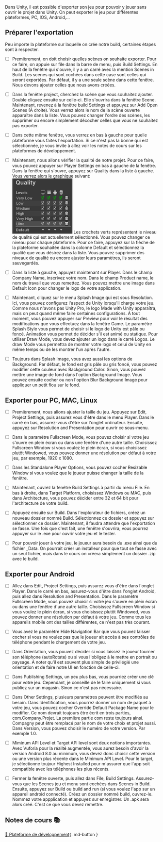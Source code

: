 Dans Unity, il est possible d'exporter son jeu pour pouvoir y jouer sans ouvrir le projet dans Unity. On peut exporter le jeu pour différentes plateformes, PC, IOS, Android,...   


      

## Préparer l'exportation
Peu importe la plateforme sur laquelle on crée notre build, certaines étapes sont à respecter.  

- [ ] Premièrement, on doit choisir quelles scènes on souhaite exporter. Pour ce faire, on appuie sur file dans la barre de menu, puis Build Settings. En haut de la fenêtre qui s'ouvre, il y a un carré avec la mention Scenes in Build. Les scenes qui sont cochées dans cette case sont celles qui seront exportées. Par défaut, il y a une seule scène dans cette fenêtre. Nous devons ajouter celles que nous avons créées.
- [ ] Dans la fenêtre project, cherchez la scène que vous souhaitez ajouter. Double cliquez ensuite sur celle-ci. Elle s'ouvrira dans la fenêtre Scene. Maintenant, revenez à la fenêtre build Settings et appuyez sur Add Open Scenes (À droite). Vous verrez alors le nom de la scène ouverte apparaître dans la liste. Vous pouvez changer l'ordre des scènes, les supprimer ou encore simplement décocher celles que vous ne souhaitez pas exporter.
- [ ] Dans cette même fenêtre, vous verrez en bas à gauche pour quelle plateforme vous faites l'exportation. Si ce n'est pas la bonne qui est sélectionnée, je vous invite à allez voir les notes de cours sur les plateformes de développement.
- [ ] Maintenant, nous allons vérifier la qualité de notre projet. Pour ce faire, vous pouvez appuyer sur Player Settings en bas à gauche de la fenêtre. Dans la fenêtre qui s'ouvre, appuyez sur Quality dans la liste à gauche. Vous verrez alors le graphique suivant:    
<img src="../images/quality.png">    Les crochets verts représentent le niveau de qualité qui est actuellement sélectionné. Vous pouvez changer ce niveau pour chaque plateforme. Pour ce faire, appuyez sur la flèche de la plateforme souhaitée dans la colonne Default et sélectionnez la qualité que vous désirez dans la liste. Vous pouvez supprimer des niveaux de qualité ou encore ajuster leurs paramètres, ils seront sauvegardés.
- [ ] Dans la liste à gauche, appuyez maintenant sur Player. Dans le champ Company Name, inscrivez votre nom. Dans le champ Product name, le nom du travail que vous remettez. Vous pouvez mettre une image dans Default Icon pour changer le logo de votre application.
- [ ] Maintenant, cliquez sur le menu Splash Image qui est sous Resolution. Ici, vous pouvez configurez l'aspect de Unity lorsqu'il charge votre jeu. Comme nous n'avons pas Unity Pro, le logo Made with Unity apparaîtra, mais on peut quand même faire certaines configurations. À tout moment, vous pouvez appuyer sur Preview pour voir le résultat des modifications que vous effectuez dans la fenêtre Game. Le paramètre Splash Style vous permet de choisir si le logo de Unity est pâle ou foncé. Animation vous permet de décider s'il est animé ou statique. Pour utiliser Draw Mode, vous devez ajouter un logo dans le carré Logos. Le draw Mode vous permettra de montrer votre logo et celui de Unity en même temps ou de les montrer l'un après l'autre.
- [ ] Toujours dans Splash Image, vous avez aussi les options de Background. Par défaut, le fond est gris pâle ou gris foncé, vous pouvez modifier cette couleur avec Background Color. Sinon, vous pouvez mettre une image de fond dans l'option Background Image. Vous pouvez ensuite cocher ou non l'option Blur Background Image pour appliquer un petit flou sur le fond.

      

## Exporter pour PC, MAC, Linux
- [ ] Premièrement, nous allons ajuster la taille du jeu. Appuyez sur Edit, Project Settings, puis assurez vous d'être dans le menu Player. Dans le carré en bas, assurez-vous d'être sur l'onglet ordinateur. Ensuite, appuyez sur Resolution and Presentation pour ouvrir ce sous-menu.
- [ ] Dans le paramètre Fullscreen Mode, vous pouvez choisir si votre jeu s'ouvre en plein écran ou dans une fenêtre d'une autre taille. Choisissez Fullscreen Window si vous voulez le plein écran, si vous choisissez plutôt Windowed, vous pouvez donner une résolution par défaut à votre jeu, par exemple, 1920 x 1080.
- [ ] Dans les Standalone Player Options, vous pouvez cocher Resizable Window si vous voulez que le joueur puisse changer la taille de la fenêtre.
- [ ] Maintenant, ouvrez la fenêtre Build Settings à partir du menu File. En bas à droite, dans Target Platform, choisissez Windows ou MAC, puis dans Architecture, vous pouvez décider entre 32 et 64 bit pour l'architecture de votre build.
- [ ] Appuyez ensuite sur Build. Dans l'explorateur de fichiers, créez un nouveau dossier nommé Build. Sélectionnez ce dossier et appuyez sur sélectionner ce dossier. Maintenant, il faudra attendre que l'exportation se fasse. Une fois que c'est fait, une fenêtre s'ouvrira, vous pourrez appuyer sur le .exe pour ouvrir votre jeu et le tester.
- [ ] Pour pouvoir jouer à votre jeu, le joueur aura besoin du .exe ainsi que du fichier _Data. On pourrait créer un installeur pour que tout se fasse avec un seul fichier, mais dans le cours on créera simplement un dossier .zip avec le build.

      

## Exporter pour Android
- [ ] Allez dans Edit, Project Settings, puis assurez vous d'être dans l'onglet Player. Dans le carré en bas, assurez-vous d'être dans l'onglet Android, puis allez dans Resolution and Presentation. Dans le paramètre Fullscreen Mode, vous pouvez choisir si votre jeu s'ouvre en plein écran ou dans une fenêtre d'une autre taille. Choisissez Fullscreen Window si vous voulez le plein écran, si vous choisissez plutôt Windowed, vous pouvez donner une résolution par défaut à votre jeu. Comme tous les appareils mobile ont des tailles différentes, ce n'est pas très courant.
- [ ] Vous avez le paramètre Hide Navigation Bar que vous pouvez laisser cocher si vous ne voulez pas que le joueur ait accès à ses contrôles de téléphone pendant le chargement de votre jeu.
- [ ] Dans Orientation, vous pouvez décider si vous laissez le joueur tourner son téléphone (autoRotate) ou si vous l'obligez à le mettre en portrait ou paysage. À noter qu'il est souvent plus simple de privilégié une orientation et de faire notre UI en fonction de celle-ci.
- [ ] Dans Publishing Settings, un peu plus bas, vous pourriez créer une clé pour votre jeu. Cependant, je conseille de le faire uniquement si vous publiez sur un magasin. Sinon ce n'est pas nécessaire.
- [ ] Dans Other Settings, plusieurs paramètres peuvent être modifiés au besoin. Dans Identification, vous pourrez donner un nom de paquet à votre jeu, vous pouvez cocher Override Default Package Name pour le modifier. Ce nom devrait toujours être écrit en trois parties, com.Company.Projet. La première partie com reste toujours ainsi. Compagny peut être remplacé par le nom de votre choix et projet aussi. Dans Version, vous pouvez choisir le numéro de votre version. Par exemple 1.0.
- [ ] Miminum API Level et Target API level sont deux notions importantes. Avec Vuforia pour la réalité augmentée, vous aurez besoin d'avoir la version Android 8.0 au minimum, vous devez donc choisir cette version ou une version plus récente dans le Minimum API Level. Pour le target, je sélectionne toujour Highest Installed pour m'assurer que l'app soit compatible avec les téléphones les plus récents.
- [ ] Fermer la fenêtre ouverte, puis allez dans File, Build Settings. Assurez-vous que les Scenes jeu et menu sont cochées dans Scenes in Build. Ensuite, appuyez sur Build ou build and run (si vous voulez l'app sur un appareil android connecté). Créez un dossier nommé build, ouvrez-le. Nommez votre appplication et appuyez sur enregistrer. Un .apk sera alors créé. C'est ce que vous devez remettre.

      

## Notes de cours 📚
[📁 Plateforme de développement](../installation/configuration.md){ .md-button }   <br>



